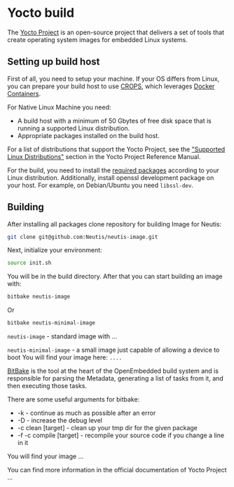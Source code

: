 # Yocto build

The [Yocto Project](https://wiki.yoctoproject.org/wiki/Main_Page) is an open-source project that delivers a set of tools that create operating system images for embedded Linux systems.

## Setting up build host

First of all, you need to setup your machine. If your OS differs from Linux, you can prepare your build host to use [CROPS](https://git.yoctoproject.org/cgit/cgit.cgi/crops/about/), which leverages [Docker Containers](https://www.docker.com/).

For Native Linux Machine you need:

* A build host with a minimum of 50 Gbytes of free disk space that is running a supported Linux distribution.
* Appropriate packages installed on the build host.

For a list of distributions that support the Yocto Project, see the ["Supported Linux Distributions"](http://www.yoctoproject.org/docs/2.4/ref-manual/ref-manual.html#detailed-supported-distros) section in the Yocto Project Reference Manual.

For the build, you need to install the [required packages](https://www.yoctoproject.org/docs/2.4/yocto-project-qs/yocto-project-qs.html#packages)
according to your Linux distribution. Additionally, install openssl development package on your host.
For example, on Debian/Ubuntu you need ```libssl-dev```.

## Building

After installing all packages clone repository for building Image for Neutis:

``` bash
git clone git@github.com:Neutis/neutis-image.git
```

Next, initialize your environment:

``` bash
source init.sh
```

You will be in the build directory. After that you can start building an image with:

``` bash
bitbake neutis-image
```

Or

``` bash
bitbake neutis-minimal-image
```

`neutis-image` - standard image with ...

`neutis-minimal-image` - a small image just capable of allowing a device to boot
You will find your image here:
`....`

[BitBake](https://www.yoctoproject.org/docs/2.4/bitbake-user-manual/bitbake-user-manual.html#bitbake-user-manual) is the tool at the heart of the OpenEmbedded build system and is responsible for parsing the Metadata, generating a list of tasks from it, and then executing those tasks.

There are some useful arguments for bitbake:

* -k - continue as much as possible after an error
* -D - increase the debug level
* -c clean [target] - clean up your tmp dir for the given package
* -f -c compile [target] - recompile your source code if you change a line in it

You will find your image ...

You can find more information in the official documentation of Yocto Project ...
